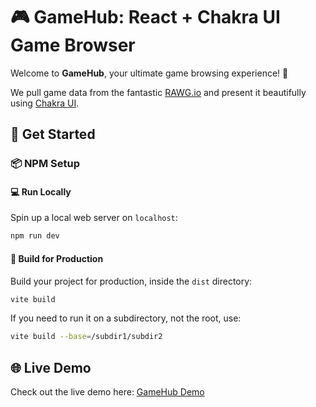 # 🎮 GameHub: React + Chakra UI Game Browser

Welcome to **GameHub**, your ultimate game browsing experience! 🌟

We pull game data from the fantastic [RAWG.io](https://rawg.io/) and present it beautifully using [Chakra UI](https://chakra-ui.com/).

## 🚀 Get Started

### 📦 NPM Setup

#### 💻 Run Locally

Spin up a local web server on `localhost`:

```bash
npm run dev
```

#### 🔧 Build for Production

Build your project for production, inside the `dist` directory:

```bash
vite build
```

If you need to run it on a subdirectory, not the root, use:

```bash
vite build --base=/subdir1/subdir2
```

## 🌐 Live Demo

Check out the live demo here: [GameHub Demo](https://felstar.com/demo/gamehub/)
